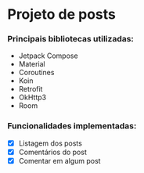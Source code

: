 # Projeto de posts

### Principais bibliotecas utilizadas:

* Jetpack Compose
* Material
* Coroutines
* Koin
* Retrofit
* OkHttp3
* Room

### Funcionalidades implementadas:

- [x] Listagem dos posts
- [x] Comentários do post
- [x] Comentar em algum post